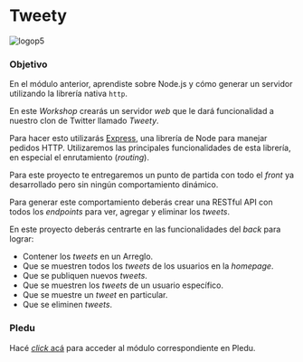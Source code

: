 # Tweety

![logop5](https://p5-hall-of-fame.s3.amazonaws.com/p5logo.png)

### Objetivo

En el módulo anterior, aprendiste sobre Node.js y cómo generar un servidor utilizando la librería nativa `http`.

En este _Workshop_ crearás un servidor _web_ que le dará funcionalidad a nuestro clon de Twitter llamado _Tweety_.

Para hacer esto utilizarás [Express](https://expressjs.com/es/), una librería de Node para manejar pedidos HTTP. Utilizaremos las principales funcionalidades de esta librería, en especial el enrutamiento (_routing_). 

Para este proyecto te entregaremos un punto de partida con todo el _front_ ya desarrollado pero sin ningún comportamiento dinámico. 

Para generar este comportamiento deberás crear una RESTful API con todos los _endpoints_ para ver, agregar y eliminar los _tweets_.

En este proyecto deberás centrarte en las funcionalidades del _back_ para lograr:

- Contener los _tweets_ en un Arreglo.
- Que se muestren todos los _tweets_ de los usuarios en la _homepage_.
- Que se publiquen nuevos _tweets_.
- Que se muestren los _tweets_ de un usuario específico.
- Que se muestre un _tweet_ en particular.
- Que se eliminen _tweets_.

### Pledu

Hacé [_click_ acá](https://pledu.plataforma5.la/modules/00ca0bae-16a5-4648-a70c-d8ca99652ca0) para acceder al módulo correspondiente en Pledu.
